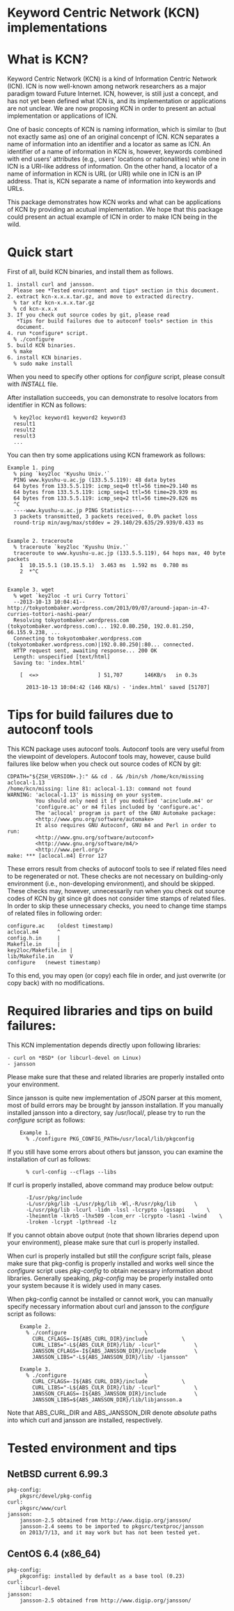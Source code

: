 Keyword Centric Network (KCN) implementations
================================================================================

What is KCN?
================================================================================
  Keyword Centric Network (KCN) is a kind of Information Centric Network (ICN).
ICN is now well-known among network researchers as a major paradigm
toward Future Internet.  ICN, however, is still just a concept, and has not yet
been defined what ICN is, and its implementation or applications are not
unclear.  We are now proposing KCN in order to present an actual implementation
or applications of ICN.

  One of basic concepts of KCN is naming information, which is similar to (but
not exactly same as) one of an original concenpt of ICN.  KCN separates a name
of information into an identifier and a locator as same as ICN.  An identifier
of a name of information in KCN is, however, keywords combined with end users'
attributes (e.g., users' locations or nationalities) while one in ICN is a
URI-like address of information.  On the other hand, a locator of a name of
information in KCN is URL (or URI) while one in ICN is an IP address.  That is,
KCN separate a name of information into keywords and URLs.

  This package demonstrates how KCN works and what can be applications of KCN
by providing an acutual implementation.  We hope that this package could present
an actual example of ICN in order to make ICN being in the wild.

Quick start
================================================================================
  First of all, build KCN binaries, and install them as follows.

	1. install curl and jansson.
	  Please see *Tested environment and tips* section in this document.
	2. extract kcn-x.x.x.tar.gz, and move to extracted directry.
	  % tar xfz kcn-x.x.x.tar.gz
	  % cd kcn-x.x.x
	3. If you check out source codes by git, please read
	   *Tips for build failures due to autoconf tools* section in this
	   document.
	4. run *configure* script.
	  % ./configure
	5. build KCN binaries.
	  % make
	6. install KCN binaries.
	  % sudo make install

When you need to specify other options for *configure* script, please consult
with *INSTALL* file.

  After installation succeeds, you can demonstrate to resolve locators from
identifier in KCN as follows:

	  % key2loc keyword1 keyword2 keyword3
	  result1
	  result2
	  result3
	  ...

  You can then try some applications using KCN framework as follows:

	Example 1. ping
	  % ping `key2loc 'Kyushu Univ.'`
	  PING www.kyushu-u.ac.jp (133.5.5.119): 48 data bytes
	  64 bytes from 133.5.5.119: icmp_seq=0 ttl=56 time=29.140 ms
	  64 bytes from 133.5.5.119: icmp_seq=1 ttl=56 time=29.939 ms
	  64 bytes from 133.5.5.119: icmp_seq=2 ttl=56 time=29.826 ms
	  ^C
	  ----www.kyushu-u.ac.jp PING Statistics----
	  3 packets transmitted, 3 packets received, 0.0% packet loss
	  round-trip min/avg/max/stddev = 29.140/29.635/29.939/0.433 ms


	Example 2. traceroute
	  % traceroute `key2loc 'Kyushu Univ.'`
	  traceroute to www.kyushu-u.ac.jp (133.5.5.119), 64 hops max, 40 byte packets
	    1  10.15.5.1 (10.15.5.1)  3.463 ms  1.592 ms  0.780 ms
	    2  *^C


	Example 3. wget
	  % wget `key2loc -t uri Curry Tottori`
	  --2013-10-13 10:04:41--  http://tokyotombaker.wordpress.com/2013/09/07/around-japan-in-47-curries-tottori-nashi-pear/
	  Resolving tokyotombaker.wordpress.com (tokyotombaker.wordpress.com)... 192.0.80.250, 192.0.81.250, 66.155.9.238, ...
	  Connecting to tokyotombaker.wordpress.com (tokyotombaker.wordpress.com)|192.0.80.250|:80... connected.
	  HTTP request sent, awaiting response... 200 OK
	  Length: unspecified [text/html]
	  Saving to: 'index.html'

	    [  <=>                   ] 51,707       146KB/s   in 0.3s   

	      2013-10-13 10:04:42 (146 KB/s) - 'index.html' saved [51707]

Tips for build failures due to autoconf tools
================================================================================
  This KCN package uses autoconf tools.  Autoconf tools are very useful from
the viewpoint of developers.  Autoconf tools may, however, cause build failures
like below when you check out source codes of KCN by git:

	CDPATH="${ZSH_VERSION+.}:" && cd . && /bin/sh /home/kcn/missing aclocal-1.13 
	/home/kcn/missing: line 81: aclocal-1.13: command not found
	WARNING: 'aclocal-1.13' is missing on your system.
	         You should only need it if you modified 'acinclude.m4' or
	         'configure.ac' or m4 files included by 'configure.ac'.
	         The 'aclocal' program is part of the GNU Automake package:
	         <http://www.gnu.org/software/automake>
	         It also requires GNU Autoconf, GNU m4 and Perl in order to run:
	         <http://www.gnu.org/software/autoconf>
	         <http://www.gnu.org/software/m4/>
	         <http://www.perl.org/>
	make: *** [aclocal.m4] Error 127

These errors result from checks of autoconf tools to see if related files need
to be regenerated or not.  These checks are not necessary on building-only
environment (i.e., non-developing environment), and should be skipped.  These
checks may, however, unnecessarily run when you check out source codes of KCN
by git since git does not consider time stamps of related files.  In order to
skip these unnecessary checks, you need to change time stamps of related files
in following order:

	configure.ac	(oldest timestamp)
	aclocal.m4		^
	config.h.in		|
	Makefile.in		|
	key2loc/Makefile.in	|
	lib/Makefile.in		V
	configure	(newest timestamp)

To this end, you may open (or copy) each file in order, and just overwrite
(or copy back) with no modifications.

Required libraries and tips on build failures:
================================================================================
  This KCN implementation depends directly upon following libraries:

	- curl on *BSD* (or libcurl-devel on Linux)
	- jansson

  Please make sure that these and related libraries are properly installed
onto your environment.

  Since jansson is quite new implementation of JSON parser at this moment,
most of build errors may be brought by jansson installation.  If you manually
installed jansson into a directory, say /usr/local/, please try to run
the *configure* script as follows:

    	Example 1.
    	  % ./configure	PKG_CONFIG_PATH=/usr/local/lib/pkgconfig

  If you still have some errors about others but jansson, you can examine the
installation of curl as follows:

    	  % curl-config --cflags --libs

If curl is properly installed, above command may produce below output:

    	  -I/usr/pkg/include
    	  -L/usr/pkg/lib -L/usr/pkg/lib -Wl,-R/usr/pkg/lib		\
    	  -L/usr/pkg/lib -lcurl -lidn -lssl -lcrypto -lgssapi		\
    	  -lheimntlm -lkrb5 -lhx509 -lcom_err -lcrypto -lasn1 -lwind	\
    	  -lroken -lcrypt -lpthread -lz

If you cannot obtain above output (note that shown libraries depend upon your
environment), please make sure that curl is properly installed.

When curl is properly installed but still the *configure* script fails, please
make sure that pkg-config is properly installed and works well since the
*configure* script uses *pkg-config* to obtain necessary information about
libraries.  Generally speaking, *pkg-config* may be properly installed onto
your system because it is widely used in many cases.

  When pkg-config cannot be installed or cannot work, you can manually specify
necessary information about curl and jansson to the *configure* script as
follows:

    	Example 2.
    	  % ./configure							\
    	    CURL_CFLAGS=-I${ABS_CURL_DIR}/include			\
    	    CURL_LIBS="-L${ABS_CULR_DIR}/lib/ -lcurl"			\
    	    JANSSON_CFLAGS=-I${ABS_JANSSON_DIR}/include			\
    	    JANSSON_LIBS="-L${ABS_JANSSON_DIR}/lib/ -ljansson"

    	Example 3.
    	  % ./configure							\
    	    CURL_CFLAGS=-I${ABS_CURL_DIR}/include			\
    	    CURL_LIBS="-L${ABS_CULR_DIR}/lib/ -lcurl"			\
    	    JANSSON_CFLAGS=-I${ABS_JANSSON_DIR}/include			\
    	    JANSSON_LIBS=${ABS_JANSSON_DIR}/lib/libjansson.a

Note that ABS_CURL_DIR and ABS_JANSSON_DIR denote *absolute* paths into which
curl and jansson are installed, respectively.

Tested environment and tips
================================================================================
NetBSD current 6.99.3
--------------------------------------------------------------------------------
	pkg-config:
		pkgsrc/devel/pkg-config
	curl:
		pkgsrc/www/curl
	jansson:
		jansson-2.5 obtained from http://www.digip.org/jansson/
		jansson-2.4 seems to be imported to pkgsrc/textproc/jansson
		on 2013/7/13, and it may work but has not been tested yet.

CentOS 6.4 (x86_64)
--------------------------------------------------------------------------------
	pkg-config:
		pkgconfig: installed by default as a base tool (0.23)
	curl:
		libcurl-devel
	jansson:
		jansson-2.5 obtained from http://www.digip.org/jansson/
